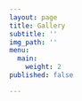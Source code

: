 ```yaml
---
layout: page
title: Gallery
subtitle: ''
img_path: ''
menu:
  main:
    weight: 2
published: false

---
```

